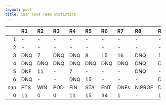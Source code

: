 ```yaml
---
layout: post 
title: Cash Cows Team Statistics
--- 
```


|     | R1   | R2   | R3   | R4   | R5   | R6   | R7   | R8     | R9   | R10   | R11   | R12   | Points   | Pos   |
|----:|:-----|:-----|:-----|:-----|:-----|:-----|:-----|:-------|:-----|:------|:------|:------|:---------|:------|
|   1 | -    | -    | -    | -    | -    | -    | -    | -      | -    | -     | -     | -     | nan      | nan   |
|   2 | -    | -    | -    | -    | -    | -    | -    | -      | -    | -     | -     | -     | nan      | nan   |
|   3 | DNQ  | 7    | DNQ  | DNQ  | 8    | 15   | 16   | DNQ    | 12   | DNF   | 14    | 13    | 7.0      | nan   |
|   4 | DNQ  | DNQ  | DNQ  | DNQ  | DNQ  | DNQ  | DNQ  | DNQ    | DNQ  | DNQ   | DNQ   | -     | 0.0      | 13.0  |
|   5 | DNF  | 11   | -    | 7    | -    | -    | -    | DNQ    | -    | DNF   | -     | -     | 4.0      | 19.0  |
|   6 | DNQ  | -    | -    | DNQ  | 15   | -    | -    | -      | DNF  | 11    | DNQ   | -     | 0.0      | 13.0  |
| nan | PTS  | WIN  | POD  | FIN  | STA  | ENT  | DNFs | N.PROF | DNQ  | %FIN  | PPR   | BST   | CHA      | RNK   |
|   0 | 11   | 0    | 0    | 11   | 15   | 34   | 1    | -      | 19   | 73.3  | 0.32  | 7     | 0.0      | 26    |